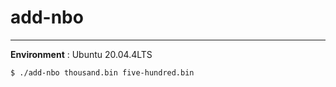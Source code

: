 # add-nbo
---
**Environment** : Ubuntu 20.04.4LTS
```assembly
$ ./add-nbo thousand.bin five-hundred.bin
```


